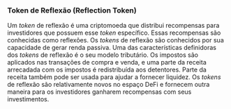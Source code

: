 ### Token de Reflexão (Reflection Token)

Um _token_ de reflexão é uma criptomoeda que distribui recompensas para investidores que possuem esse _token_ específico. Essas recompensas são conhecidas como reflexões. Os _tokens_ de reflexão são conhecidos por sua capacidade de gerar renda passiva. Uma das características definidoras dos _tokens_ de reflexão é o seu modelo tributário. Os impostos são aplicados nas transações de compra e venda, e uma parte da receita arrecadada com os impostos é redistribuída aos detentores. Parte da receita também pode ser usada para ajudar a fornecer liquidez. Os _tokens_ de reflexão são relativamente novos no espaço DeFi e fornecem outra maneira para os investidores ganharem recompensas com seus investimentos.